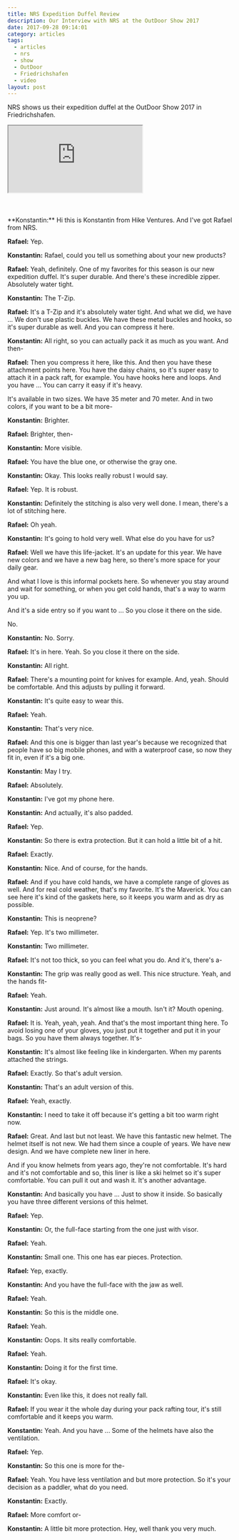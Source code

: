 ```yaml
---
title: NRS Expedition Duffel Review
description: Our Interview with NRS at the OutDoor Show 2017
date: 2017-09-28 09:14:01
category: articles
tags:
  - articles
  - nrs
  - show
  - OutDoor
  - Friedrichshafen
  - video
layout: post
---
```


NRS shows us their expedition duffel at the OutDoor Show 2017 in Friedrichshafen.

<div class="embed-responsive embed-responsive-16by9">
    <iframe class="embed-responsive-item" src="https://www.youtube.com/embed/8tvWkpQWKXw"></iframe>
</div>
<br>
<!--more-->
<br>
<div id="amzn-assoc-ad-cc781bfd-577f-4efb-9da6-75cb9fc7d1c2"></div><script async src="//z-na.amazon-adsystem.com/widgets/onejs?MarketPlace=US&adInstanceId=cc781bfd-577f-4efb-9da6-75cb9fc7d1c2"></script><br>
**Konstantin:**	Hi this is Konstantin from Hike Ventures. And I've got Rafael from NRS.

**Rafael:**	Yep.

**Konstantin:**	Rafael, could you tell us something about your new products?

**Rafael:**	Yeah, definitely. One of my favorites for this season is our new expedition duffel. It's super durable. And there's these incredible zipper. Absolutely water tight.

**Konstantin:**	The T-Zip.

**Rafael:**	It's a T-Zip and it's absolutely water tight. And what we did, we have ... We don't use plastic buckles. We have these metal buckles and hooks, so it's super durable as well. And you can compress it here.

**Konstantin:**	All right, so you can actually pack it as much as you want. And then-

**Rafael:**	Then you compress it here, like this. And then you have these attachment points here. You have the daisy chains, so it's super easy to attach it in a pack raft, for example. You have hooks here and loops. And you have ... You can carry it easy if it's heavy.

It's available in two sizes. We have 35 meter and 70 meter. And in two colors, if you want to be a bit more-

**Konstantin:**	Brighter.

**Rafael:**	Brighter, then-

**Konstantin:**	More visible.

**Rafael:**	You have the blue one, or otherwise the gray one.

**Konstantin:**	Okay. This looks really robust I would say.

**Rafael:**	Yep. It is robust.

**Konstantin:**	Definitely the stitching is also very well done. I mean, there's a lot of stitching here.

**Rafael:**	Oh yeah.

**Konstantin:**	It's going to hold very well. What else do you have for us?

**Rafael:**	Well we have this life-jacket. It's an update for this year. We have new colors and we have a new bag here, so there's more space for your daily gear.

And what I love is this informal pockets here. So whenever you stay around and wait for something, or when you get cold hands, that's a way to warm you up.

And it's a side entry so if you want to ... So you close it there on the side.

No.

**Konstantin:**	No. Sorry.

**Rafael:**	It's in here. Yeah. So you close it there on the side.

**Konstantin:**	All right.

**Rafael:**	There's a mounting point for knives for example. And, yeah.
Should be comfortable. And this adjusts by pulling it forward.

**Konstantin:**	It's quite easy to wear this.

**Rafael:**	Yeah.

**Konstantin:**	That's very nice.

**Rafael:**	And this one is bigger than last year's because we recognized that people have so big mobile phones, and with a waterproof case, so now they fit in, even if it's a big one.

**Konstantin:**	May I try.

**Rafael:**	Absolutely.

**Konstantin:**	I've got my phone here.

**Konstantin:**	And actually, it's also padded.

**Rafael:**	Yep.

**Konstantin:**	So there is extra protection. But it can hold a little bit of a hit.

**Rafael:**	Exactly.

**Konstantin:**	Nice. And of course, for the hands.

**Rafael:**	And if you have cold hands, we have a complete range of gloves as well. And for real cold weather, that's my favorite. It's the Maverick. You can see here it's kind of the gaskets here, so it keeps you warm and as dry as possible.

**Konstantin:**	This is neoprene?

**Rafael:**	Yep. It's two millimeter.

**Konstantin:**	Two millimeter.

**Rafael:**	It's not too thick, so you can feel what you do. And it's, there's a-

**Konstantin:**	The grip was really good as well. This nice structure. Yeah, and the hands fit-

**Rafael:**	Yeah.

**Konstantin:**	Just around. It's almost like a mouth. Isn't it? Mouth opening.

**Rafael:**	It is. Yeah, yeah, yeah. And that's the most important thing here. To avoid losing one of your gloves, you just put it together and put it in your bags. So you have them always together. It's-

**Konstantin:**	It's almost like feeling like in kindergarten. When my parents attached the strings.

**Rafael:**	Exactly. So that's adult version.

**Konstantin:**	That's an adult version of this.

**Rafael:**	Yeah, exactly.

**Konstantin:**	I need to take it off because it's getting a bit too warm right now.

**Rafael:**	Great. And last but not least. We have this fantastic new helmet. The helmet itself is not new. We had them since a couple of years. We have new design. And we have complete new liner in here.

And if you know helmets from years ago, they're not comfortable. It's hard and it's not comfortable and so, this liner is like a ski helmet so it's super comfortable. You can pull it out and wash it. It's another advantage.

**Konstantin:**	And basically you have ... Just to show it inside. So basically you have three different versions of this helmet.

**Rafael:**	Yep.

**Konstantin:**	Or, the full-face starting from the one just with visor.

**Rafael:**	Yeah.

**Konstantin:**	Small one. This one has ear pieces. Protection.

**Rafael:**	Yep, exactly.

**Konstantin:**	And you have the full-face with the jaw as well.

**Rafael:**	Yeah.

**Konstantin:**	So this is the middle one.

**Rafael:**	Yeah.

**Konstantin:**	Oops. It sits really comfortable.

**Rafael:**	Yeah.

**Konstantin:**	Doing it for the first time.

**Rafael:**	It's okay.

**Konstantin:**	Even like this, it does not really fall.

**Rafael:**	If you wear it the whole day during your pack rafting tour, it's still comfortable and it keeps you warm.

**Konstantin:**	Yeah. And you have ... Some of the helmets have also the ventilation.

**Rafael:**	Yep.

**Konstantin:**	So this one is more for the-

**Rafael:**	Yeah. You have less ventilation and but more protection. So it's your decision as a paddler, what do you need.

**Konstantin:**	Exactly.

**Rafael:**	More comfort or-

**Konstantin:**	A little bit more protection. Hey, well thank you very much.

